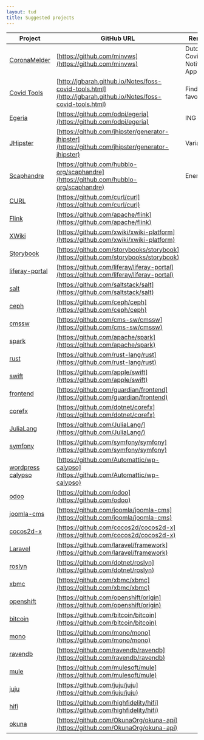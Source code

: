 ```yaml
---
layout: tud
title: Suggested projects
---
```



| Project | GitHub URL | Remarks |
|--|--|--|
| [CoronaMelder](https://github.com/minvws) | [https://github.com/minvws](https://github.com/minvws) | Dutch Covid19 Notification App
| [Covid Tools](http://jgbarah.github.io/Notes/foss-covid-tools.html) | [http://jgbarah.github.io/Notes/foss-covid-tools.html](http://jgbarah.github.io/Notes/foss-covid-tools.html) | Find your favorite
| [Egeria](https://github.com/odpi/egeria) | [https://github.com/odpi/egeria](https://github.com/odpi/egeria) | ING
| [JHipster](https://github.com/jhipster/generator-jhipster) | [https://github.com/jhipster/generator-jhipster](https://github.com/jhipster/generator-jhipster) | Variability
| [Scaphandre](https://github.com/hubblo-org/scaphandre) | [https://github.com/hubblo-org/scaphandre](https://github.com/hubblo-org/scaphandre) | Energy
| [CURL](https://github.com/curl/curl) | [https://github.com/curl/curl](https://github.com/curl/curl) |
| [Flink](https://github.com/apache/flink) | [https://github.com/apache/flink](https://github.com/apache/flink) |
| [XWiki](https://github.com/xwiki/xwiki-platform) | [https://github.com/xwiki/xwiki-platform](https://github.com/xwiki/xwiki-platform) |
| [Storybook](https://github.com/storybooks/storybook) | [https://github.com/storybooks/storybook](https://github.com/storybooks/storybook) |
| [liferay-portal](https://github.com/liferay/liferay-portal) | [https://github.com/liferay/liferay-portal](https://github.com/liferay/liferay-portal) |
| [salt](https://github.com/saltstack/salt) | [https://github.com/saltstack/salt](https://github.com/saltstack/salt) |
| [ceph](https://github.com/ceph/ceph) | [https://github.com/ceph/ceph](https://github.com/ceph/ceph) |
| [cmssw](https://github.com/cms-sw/cmssw) | [https://github.com/cms-sw/cmssw](https://github.com/cms-sw/cmssw) |
| [spark](https://github.com/apache/spark) | [https://github.com/apache/spark](https://github.com/apache/spark) |
| [rust](https://github.com/rust-lang/rust) | [https://github.com/rust-lang/rust](https://github.com/rust-lang/rust) |
| [swift](https://github.com/apple/swift) | [https://github.com/apple/swift](https://github.com/apple/swift) |
| [frontend](https://github.com/guardian/frontend) | [https://github.com/guardian/frontend](https://github.com/guardian/frontend) |
| [corefx](https://github.com/dotnet/corefx) | [https://github.com/dotnet/corefx](https://github.com/dotnet/corefx) |
| [JuliaLang](https://github.com/JuliaLang/) | [https://github.com/JuliaLang/](https://github.com/JuliaLang/) |
| [symfony](https://github.com/symfony/symfony) | [https://github.com/symfony/symfony](https://github.com/symfony/symfony) |
| [wordpress calypso](https://github.com/Automattic/wp-calypso) | [https://github.com/Automattic/wp-calypso](https://github.com/Automattic/wp-calypso) |
| [odoo](https://github.com/odoo) | [https://github.com/odoo](https://github.com/odoo)  |
| [joomla-cms](https://github.com/joomla/joomla-cms) | [https://github.com/joomla/joomla-cms](https://github.com/joomla/joomla-cms) |
| [cocos2d-x](https://github.com/cocos2d/cocos2d-x) | [https://github.com/cocos2d/cocos2d-x](https://github.com/cocos2d/cocos2d-x) |
| [Laravel](https://github.com/laravel/framework) | [https://github.com/laravel/framework](https://github.com/laravel/framework) |
| [roslyn](https://github.com/dotnet/roslyn) | [https://github.com/dotnet/roslyn](https://github.com/dotnet/roslyn) |
| [xbmc](https://github.com/xbmc/xbmc) | [https://github.com/xbmc/xbmc](https://github.com/xbmc/xbmc) |
| [openshift](https://github.com/openshift/origin) | [https://github.com/openshift/origin](https://github.com/openshift/origin) |
| [bitcoin](https://github.com/bitcoin/bitcoin) | [https://github.com/bitcoin/bitcoin](https://github.com/bitcoin/bitcoin) |
| [mono](https://github.com/mono/mono) | [https://github.com/mono/mono](https://github.com/mono/mono) |
| [ravendb](https://github.com/ravendb/ravendb) | [https://github.com/ravendb/ravendb](https://github.com/ravendb/ravendb) |
| [mule](https://github.com/mulesoft/mule) | [https://github.com/mulesoft/mule](https://github.com/mulesoft/mule) |
| [juju](https://github.com/juju/juju) | [https://github.com/juju/juju](https://github.com/juju/juju) |
| [hifi](https://github.com/highfidelity/hifi) | [https://github.com/highfidelity/hifi](https://github.com/highfidelity/hifi) |
| [okuna](https://github.com/OkunaOrg/okuna-api) | [https://github.com/OkunaOrg/okuna-api](https://github.com/OkunaOrg/okuna-api) |
